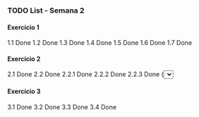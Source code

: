 ### TODO List - Semana 2

#### Exercicio 1

1.1 Done
1.2 Done
1.3 Done
1.4 Done
1.5 Done
1.6 Done
1.7 Done

#### Exercicio 2

2.1 Done
2.2 Done
    2.2.1 Done
    2.2.2 Done
    2.2.3 Done (<select>)
2.3 Done

#### Exercicio 3

3.1 Done
3.2 Done
3.3 Done
3.4 Done

